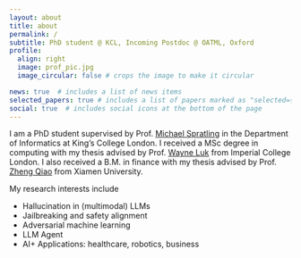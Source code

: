 ```yaml
---
layout: about
title: about
permalink: /
subtitle: PhD student @ KCL, Incoming Postdoc @ OATML, Oxford
profile:
  align: right
  image: prof_pic.jpg
  image_circular: false # crops the image to make it circular

news: true  # includes a list of news items
selected_papers: true # includes a list of papers marked as "selected={true}"
social: true  # includes social icons at the bottom of the page
---
```


I am a PhD student supervised by Prof. [Michael Spratling](https://nms.kcl.ac.uk/michael.spratling/mike/index.html) in the Department of Informatics at King’s College London. I received a MSc degree in computing with my thesis advised by Prof. [Wayne Luk](http://www.doc.ic.ac.uk/~wl/) from Imperial College London. I also received a B.M. in finance with my thesis advised by Prof. [Zheng Qiao](https://gr.xjtu.edu.cn/web/qiaozheng) from Xiamen University.

My research interests include

* Hallucination in (multimodal) LLMs
* Jailbreaking and safety alignment
* Adversarial machine learning
* LLM Agent
* AI+ Applications: healthcare, robotics, business

